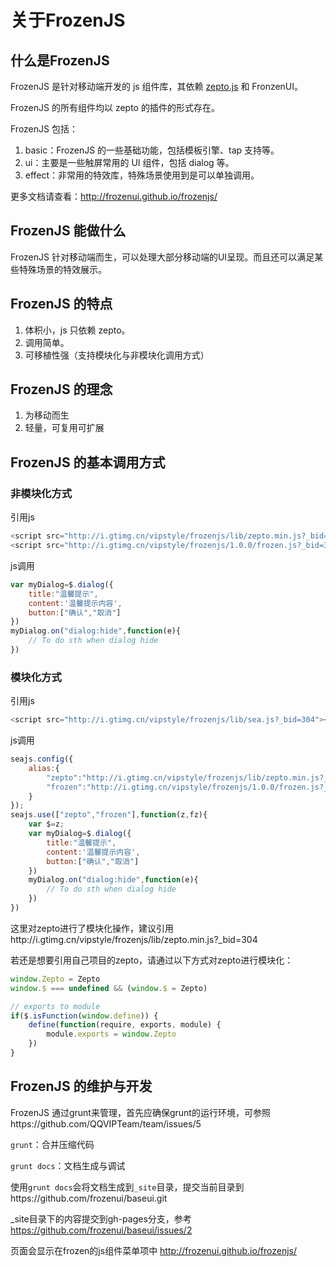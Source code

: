 # 关于FrozenJS


## 什么是FrozenJS

FrozenJS 是针对移动端开发的 js 组件库，其依赖 [zepto.js](http://zeptojs.com) 和 FronzenUI。

FrozenJS 的所有组件均以 zepto 的插件的形式存在。

FrozenJS 包括：

1. basic：FrozenJS 的一些基础功能，包括模板引擎、tap 支持等。
2. ui：主要是一些触屏常用的 UI 组件，包括 dialog 等。
3. effect：非常用的特效库，特殊场景使用到是可以单独调用。

更多文档请查看：http://frozenui.github.io/frozenjs/

## FrozenJS 能做什么

FrozenJS 针对移动端而生，可以处理大部分移动端的UI呈现。而且还可以满足某些特殊场景的特效展示。

## FrozenJS 的特点

1. 体积小，js 只依赖 zepto。
2. 调用简单。
3. 可移植性强（支持模块化与非模块化调用方式）

## FrozenJS 的理念

1. 为移动而生
2. 轻量，可复用可扩展

## FrozenJS 的基本调用方式

### 非模块化方式

引用js
```javascript
<script src="http://i.gtimg.cn/vipstyle/frozenjs/lib/zepto.min.js?_bid=304"></script>
<script src="http://i.gtimg.cn/vipstyle/frozenjs/1.0.0/frozen.js?_bid=304"></script>
```
js调用
```javascript
var myDialog=$.dialog({
	title:"温馨提示",
	content:'温馨提示内容',
	button:["确认","取消"]
})
myDialog.on("dialog:hide",function(e){
	// To do sth when dialog hide
})
```




### 模块化方式

引用js
```javascript
<script src="http://i.gtimg.cn/vipstyle/frozenjs/lib/sea.js?_bid=304"></script>
```
js调用
```javascript
seajs.config({
	alias:{
		"zepto":"http://i.gtimg.cn/vipstyle/frozenjs/lib/zepto.min.js?_bid=304",
		"frozen":"http://i.gtimg.cn/vipstyle/frozenjs/1.0.0/frozen.js?_bid=304"
	}
});
seajs.use(["zepto","frozen"],function(z,fz){
	var $=z;
	var myDialog=$.dialog({
		title:"温馨提示",
		content:'温馨提示内容',
		button:["确认","取消"]
	})
	myDialog.on("dialog:hide",function(e){
		// To do sth when dialog hide
	})
})
```
这里对zepto进行了模块化操作，建议引用http://i.gtimg.cn/vipstyle/frozenjs/lib/zepto.min.js?_bid=304

若还是想要引用自己项目的zepto，请通过以下方式对zepto进行模块化：
```javascript
window.Zepto = Zepto
window.$ === undefined && (window.$ = Zepto)

// exports to module
if($.isFunction(window.define)) {
    define(function(require, exports, module) {
        module.exports = window.Zepto
    })
}
```

## FrozenJS 的维护与开发

FrozenJS 通过grunt来管理，首先应确保grunt的运行环境，可参照https://github.com/QQVIPTeam/team/issues/5

`grunt`：合并压缩代码

`grunt docs`：文档生成与调试

使用`grunt docs`会将文档生成到`_site`目录，提交当前目录到https://github.com/frozenui/baseui.git

_site目录下的内容提交到gh-pages分支，参考 https://github.com/frozenui/baseui/issues/2

页面会显示在frozen的js组件菜单项中 http://frozenui.github.io/frozenjs/